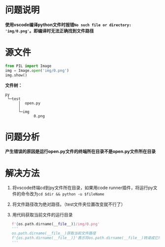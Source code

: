 # 问题说明

**使用vscode编译python文件时报错`No such file or directory: 'img/0.png'`。即编译时无法正确找到文件路径**


# 源文件

```python
from PIL import Image
img = Image.open('img/0.png')
img.show()
```

**文件树：**
```
py
 └─test
      │  open.py
      │
      └─img
             0.png
```
# 问题分析

**产生错误的原因是运行open.py文件的终端所在目录不是open.py文件所在目录**  
# 解决方法
1. 将vscode终端cd到py文件所在目录，如果用code runner插件，将运行py文件的命令改为`cd $dir && python -u $fileName`

2. 将文件路径改为绝对路径。（test文件夹位置改变就不行了）

3. 用代码获取当前文件的运行目录

```python
   f'{os.path.dirname(__file__)}/img/0.png'
   '''
   os.path.dirname(__file__)获取当前文件路径
   f'{os.path.dirname(__file__)}'表示将os.path.dirname(__file__)转译成它所表示的字符串
   '''
```